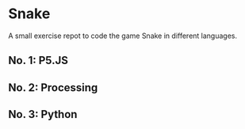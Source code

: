 # Snake

A small exercise repot to code the game Snake in different languages.

## No. 1: P5.JS
## No. 2: Processing
## No. 3: Python
